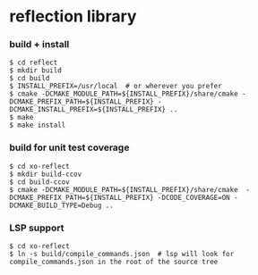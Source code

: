 # reflection library

### build + install
```
$ cd reflect
$ mkdir build
$ cd build
$ INSTALL_PREFIX=/usr/local  # or wherever you prefer
$ cmake -DCMAKE_MODULE_PATH=${INSTALL_PREFIX}/share/cmake -DCMAKE_PREFIX_PATH=${INSTALL_PREFIX} -DCMAKE_INSTALL_PREFIX=${INSTALL_PREFIX} ..
$ make
$ make install
```

### build for unit test coverage
```
$ cd xo-reflect
$ mkdir build-ccov
$ cd build-ccov
$ cmake -DCMAKE_MODULE_PATH=${INSTALL_PREFIX}/share/cmake  -DCMAKE_PREFIX_PATH=${INSTALL_PREFIX} -DCODE_COVERAGE=ON -DCMAKE_BUILD_TYPE=Debug ..
```

### LSP support
```
$ cd xo-reflect
$ ln -s build/compile_commands.json  # lsp will look for compile_commands.json in the root of the source tree
```
